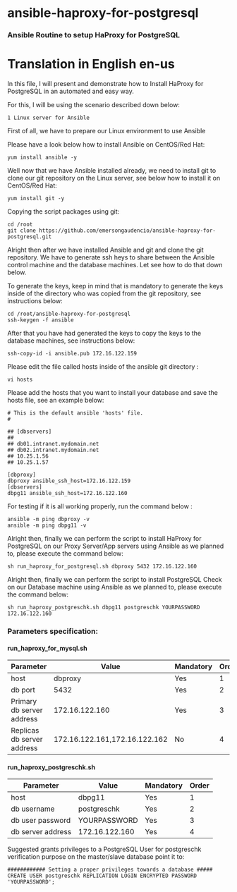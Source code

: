 # ansible-haproxy-for-postgresql
### Ansible Routine to setup HaProxy for PostgreSQL

# Translation in English en-us

 In this file, I will present and demonstrate how to Install HaProxy for PostgreSQL in an automated and easy way.

 For this, I will be using the scenario described down below:
 ```
 1 Linux server for Ansible
 ```

 First of all, we have to prepare our Linux environment to use Ansible

 Please have a look below how to install Ansible on CentOS/Red Hat:
 ```
 yum install ansible -y
 ```
 Well now that we have Ansible installed already, we need to install git to clone our git repository on the Linux server, see below how to install it on CentOS/Red Hat:
 ```
 yum install git -y
 ```

 Copying the script packages using git:
 ```
 cd /root
 git clone https://github.com/emersongaudencio/ansible-haproxy-for-postgresql.git
 ```
 Alright then after we have installed Ansible and git and clone the git repository. We have to generate ssh heys to share between the Ansible control machine and the database machines. Let see how to do that down below.

 To generate the keys, keep in mind that is mandatory to generate the keys inside of the directory who was copied from the git repository, see instructions below:
 ```
 cd /root/ansible-haproxy-for-postgresql
 ssh-keygen -f ansible
 ```
 After that you have had generated the keys to copy the keys to the database machines, see instructions below:
 ```
 ssh-copy-id -i ansible.pub 172.16.122.159
 ```

 Please edit the file called hosts inside of the ansible git directory :
 ```
 vi hosts
 ```
 Please add the hosts that you want to install your database and save the hosts file, see an example below:

 ```
 # This is the default ansible 'hosts' file.
 #

 ## [dbservers]
 ##
 ## db01.intranet.mydomain.net
 ## db02.intranet.mydomain.net
 ## 10.25.1.56
 ## 10.25.1.57

 [dbproxy]
 dbproxy ansible_ssh_host=172.16.122.159
 [dbservers]
 dbpg11 ansible_ssh_host=172.16.122.160
 ```

 For testing if it is all working properly, run the command below :
 ```
 ansible -m ping dbproxy -v
 ansible -m ping dbpg11 -v
 ```

 Alright then, finally we can perform the script to install HaProxy for PostgreSQL on our Proxy Server/App servers using Ansible as we planned to, please execute the command below:
 ```
 sh run_haproxy_for_postgresql.sh dbproxy 5432 172.16.122.160
 ```

 Alright then, finally we can perform the script to install PostgreSQL Check on our Database machine using Ansible as we planned to, please execute the command below:
 ```
 sh run_haproxy_postgreschk.sh dbpg11 postgreschk YOURPASSWORD 172.16.122.160
 ```

### Parameters specification:

#### run_haproxy_for_mysql.sh
Parameter  | Value           | Mandatory | Order
------------ | ------------- | ------------- | -------------
host | dbproxy | Yes | 1
db port | 5432 | Yes | 2
Primary db server address | 172.16.122.160 | Yes | 3
Replicas db server address | 172.16.122.161,172.16.122.162 | No | 4

#### run_haproxy_postgreschk.sh
Parameter | Value | Mandatory | Order
------------ | ------------- | ------------- | -------------
host | dbpg11 | Yes | 1
db username | postgreschk | Yes | 2
db user password | YOURPASSWORD | Yes | 3
db server address | 172.16.122.160 | Yes | 4


Suggested grants privileges to a PostgreSQL User for postgreschk verification purpose on the master/slave database point it to:

```
############ Setting a proper privileges towards a database #####
CREATE USER postgreschk REPLICATION LOGIN ENCRYPTED PASSWORD 'YOURPASSWORD';
```
